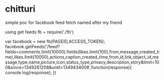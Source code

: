 chitturi
========

simple poc for facebook feed fetch named after my friend

using get feeds
fb = require('./fb')

var facebook =  new fb(PAGEID,ACCESS_TOKEN);
facebook.getFeeds('/feed?fields=comments.limit(10000).fields(likes.limit(100),from,message,created_time),likes.limit(10000),actions,caption,created_time,from,id,link,object_id,message,type,name,picture,icon,status_type,privacy,description,story&limit=100&since=1349261208&until=1349434008',function(response){
    console.log(response);
})
